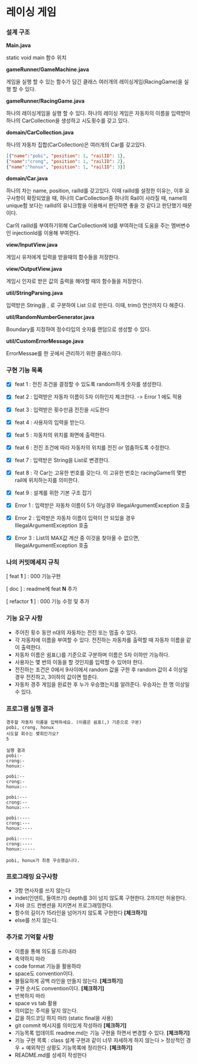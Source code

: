 # 레이싱 게임

### 설계 구조

**Main.java** 

static void main 함수 위치

**gameRunner/GameMachine.java**

게임을 실행 할 수 있는 함수가 담긴 클래스
여러개의 레이싱게임(RacingGame)을 실행 할 수 있다.

**gameRunner/RacingGame.java**

하나의 레이싱게임을 실행 할 수 있다.
하나의 레이싱 게임은 자동차의 이름을 입력받아 하나의 CarCollection을 생성하고 시도횟수를 갖고 있다. 

**domain/CarCollection.java**

하나의 자동차 집합(CarCollection)은 여러개의 Car를 갖고있다.

```json
[{"name":"pobi", "position": 1, "railID": 1}, 
{"name":"crong", "position": 1, "railID": 2},
{"name":"honux", "position": 1, "railID": 3}]
```

**domain/Car.java**

하나의 차는 name, position, railId를 갖고있다.
이때 railId를 설정한 이유는, 이후 요구사항이 확장되었을 때, 하나의 CarCollection중 하나의 Rail이 사라질 때, name의 unique함 보다는 railId의 유니크함을 이용해서 판단하면 좋을 것 같다고 판단했기 때문이다.

Car의 railId를 부여하기위해 CarCollection에  Id를 부여하는데 도움을 주는 멤버변수인 injectionId를 이용해 부여한다.

**view/InputView.java**

게임시 유저에게 입력을 받을때의 함수들을 저장한다.

**view/OutputView.java**

게임시 인자로 받은 값의 출력을 해야할 때의 함수들을 저장한다.

**util/StringParsing.java**

입력받은 String을 , 로 구분하여 List<String> 으로 만든다. 이때, trim() 연산까지 다 해준다.

**util/RandomNumberGenerator.java**

Boundary를 지정하여 정수타입의 숫자를 랜덤으로 생성할 수 있다.

**util/CustomErrorMessage.java**

ErrorMessae를 한 곳에서 관리하기 위한 클래스이다.





### 구현 기능 목록

- [x] feat 1 : 전진 조건을 결정할 수 있도록 random하게 숫자를 생성한다.
- [x] feat 2 : 입력받은 자동차 이름이 5자 이하인지 체크한다. -> Error 1 에도 적용
- [x] feat 3 : 입력받은 횟수만큼 전진을 시도한다
- [x] feat 4 : 사용자의 입력을 받는다.
- [x] feat 5 : 자동차의 위치를 화면에 출력한다.
- [x] feat 6 : 전진 조건에 따라 자동차의 위치를 전진 or 멈춤하도록 수정한다.
- [x] feat 7 : 입력받은 String을 List로 변경한다.
- [x] feat 8 : 각 Car는 고유한 번호를 갖는다. 이 고유한 번호는 racingGame의 몇번 rail에 위치하는지를 의미한다.
- [x] feat 9 : 설계를 위한 기본 구조 잡기
- [x] Error 1 : 입력받은 자동차 이름이 5가 아닐경우 IllegalArgumentException 호출
- [x] Error 2 : 입력받은 자동차 이름이 입력이 안 되있을 경우 IllegalArgumentException 호출
- [x] Error 3 : List의 MAX값 계산 중 이것을 찾아올 수 없으면, IllegalArgumentException 호출



### 나의 커밋메세지 규칙

[ feat **1** ] : 000 기능구현

[ doc ]  :  readme에 feat **N** 추가

[ refactor **1** ] : 000 기능 수정 및 추가



### 기능 요구 사항

- 주어진 횟수 동안 n대의 자동차는 전진 또는 멈출 수 있다.
- 각 자동차에 이름을 부여할 수 있다. 전진하는 자동차를 출력할 때 자동차 이름을 같이 출력한다.
- 자동차 이름은 쉼표(,)를 기준으로 구분하며 이름은 5자 이하만 가능하다.
- 사용자는 몇 번의 이동을 할 것인지를 입력할 수 있어야 한다.
- 전진하는 조건은 0에서 9사이에서 random 값을 구한 후 random 값이 4 이상일 경우 전진하고,  3이하의 값이면 멈춘다.
- 자동차 경주 게임을 완료한 후 누가 우승했는지를 알려준다. 우승자는 한 명 이상일 수 있다.



### 프로그램 실행 결과

```
경주할 자동차 이름을 입력하세요. (이름은 쉼표(,) 기준으로 구분)
pobi, crong, honux
시도할 회수는 몇회인가요?
5

실행 결과
pobi:-
crong:-
honux:-

pobi:--
crong:-
honux:--

pobi:---
crong:--
honux:---

pobi:----
crong:---
honux:----

pobi:-----
crong:----
honux:-----

pobi, honux가 최종 우승했습니다.
```



### 프로그래밍 요구사항

- 3항 연사자를 쓰지 않는다
- indet(인덴트, 들여쓰기) depth를 3이 넘지 않도록 구현한다. 2까지만 허용한다.
- 자바 코드 컨벤션을 지키면서 프로그래밍한다.
- 함수의 길이가 15라인을 넘어가지 않도록 구현한다 **[체크하기]**
- else를 쓰지 않는다.



### 추가로 기억할 사항

- 이름을 통해 의도를 드러내라
- 축약하지 마라
- code format 기능을 활용하라
- space도 convention이다.
- 불필요하게 공백 라인을 만들지 않는다. **[체크하기]**
- 구현 순서도 convention이다. **[체크하기]**
- 반복하지 마라 
- space vs tab 활용
- 의미없는 주석을 달지 않는다.
- 값을 하드코딩 하지 마라 (static final을 사용)
- git commit 메시지를 의미있게 작성하라 **[체크하기]**
- 기능목록 업데이트 readme.md는 기능 구현을 하면서 변경할 수 있다. **[체크하기]**
- 기능 구현 목록 : class 설계 구현과 같이 너무 자세하게 하지 않는다 > 정상적인 경우 + 예외적인 상황도 기능목록에 정리한다. **[체크하기]**
- README.md를 상세히 작성한다